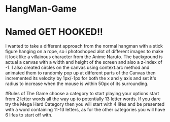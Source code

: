 # HangMan-Game

# Named GET HOOKED!!

I wanted to take a different approach from the normal hangman with a stick figure hanging on a rope, so i photoshoped alot of different images to make it look like a villainous character from the Anime Naruto. The background is actual a canvas with a width and height of the screen and also a z-index of -1. I also created circles on the canvas using context.arc method and animated them to randomly pop up at different parts of the Canvas then incremented its velocity by 1px/-1px for both the x and y axis and set it's radius to increase when the mouse is within 50px of its surrounding.

#Rules of The Game
choose a category to start playing your options start from 2 letter words all the way up to potentially 13 letter words. If you dare try the Mega Hard Category then you will start with 4 lifes and be presented with a word containing 11-13 letters, as for the other categories you will have 6 lifes to start off with.
